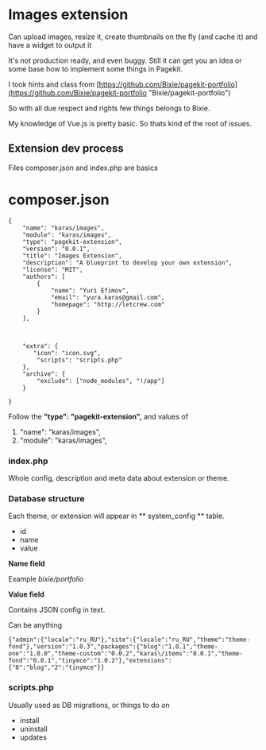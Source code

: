 # Images extension #

Can upload images, resize it, create thumbnails on the fly (and cache it) and have a widget to output it

It's not production ready, and even buggy. Still it can get you an idea or some base how to implement some things in Pagekit.

I took hints and class from  [https://github.com/Bixie/pagekit-portfolio](https://github.com/Bixie/pagekit-portfolio "Bixie/pagekit-portfolio")

So with all due respect and rights few things belongs to Bixie.

My knowledge of Vue.js is pretty basic. So thats kind of the root of issues.


## Extension dev process

Files composer.json and index.php are basics

# composer.json #
```
{
    "name": "karas/images",
    "module": "karas/images",
    "type": "pagekit-extension",
    "version": "0.0.1",
    "title": "Images Extension",
    "description": "A blueprint to develop your own extension",
    "license": "MIT",
    "authors": [
        {
            "name": "Yuri Efimov",
            "email": "yura.karas@gmail.com",
            "homepage": "http://letcrew.com"
        }
    ],



    "extra": {
       "icon": "icon.svg",
        "scripts": "scripts.php"
    },
    "archive": {
        "exclude": ["node_modules", "!/app"]
    }

}
```

Follow the **"type": "pagekit-extension",** 
and values of     

1. "name": "karas/images",
1. "module": "karas/images",

### index.php ###

Whole config, description and meta data about extension or theme.



### Database structure ###

Each theme, or extension will appear in ** system_config ** table.

- id
- name
- value

**Name field**

Example *bixie/portfolio*  

**Value field**

Contains JSON config in text.

Can be anything

    {"admin":{"locale":"ru_RU"},"site":{"locale":"ru_RU","theme":"theme-fond"},"version":"1.0.3","packages":{"blog":"1.0.1","theme-one":"1.0.0","theme-custom":"0.0.2","karas\/items":"0.0.1","theme-fond":"0.0.1","tinymce":"1.0.2"},"extensions":{"0":"blog","2":"tinymce"}}


### scripts.php ###

Usually used as DB migrations, or things to do on 

- install
- uninstall
- updates
